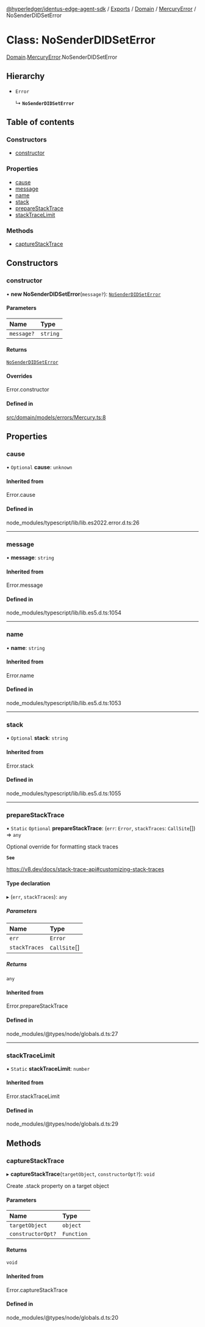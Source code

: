 [@hyperledger/identus-edge-agent-sdk](../README.md) / [Exports](../modules.md) / [Domain](../modules/Domain.md) / [MercuryError](../modules/Domain.MercuryError.md) / NoSenderDIDSetError

# Class: NoSenderDIDSetError

[Domain](../modules/Domain.md).[MercuryError](../modules/Domain.MercuryError.md).NoSenderDIDSetError

## Hierarchy

- `Error`

  ↳ **`NoSenderDIDSetError`**

## Table of contents

### Constructors

- [constructor](Domain.MercuryError.NoSenderDIDSetError.md#constructor)

### Properties

- [cause](Domain.MercuryError.NoSenderDIDSetError.md#cause)
- [message](Domain.MercuryError.NoSenderDIDSetError.md#message)
- [name](Domain.MercuryError.NoSenderDIDSetError.md#name)
- [stack](Domain.MercuryError.NoSenderDIDSetError.md#stack)
- [prepareStackTrace](Domain.MercuryError.NoSenderDIDSetError.md#preparestacktrace)
- [stackTraceLimit](Domain.MercuryError.NoSenderDIDSetError.md#stacktracelimit)

### Methods

- [captureStackTrace](Domain.MercuryError.NoSenderDIDSetError.md#capturestacktrace)

## Constructors

### constructor

• **new NoSenderDIDSetError**(`message?`): [`NoSenderDIDSetError`](Domain.MercuryError.NoSenderDIDSetError.md)

#### Parameters

| Name | Type |
| :------ | :------ |
| `message?` | `string` |

#### Returns

[`NoSenderDIDSetError`](Domain.MercuryError.NoSenderDIDSetError.md)

#### Overrides

Error.constructor

#### Defined in

[src/domain/models/errors/Mercury.ts:8](https://github.com/hyperledger/identus-edge-agent-sdk-ts/blob/8455e548651bea11f474591a89d22007cfe2962c/src/domain/models/errors/Mercury.ts#L8)

## Properties

### cause

• `Optional` **cause**: `unknown`

#### Inherited from

Error.cause

#### Defined in

node_modules/typescript/lib/lib.es2022.error.d.ts:26

___

### message

• **message**: `string`

#### Inherited from

Error.message

#### Defined in

node_modules/typescript/lib/lib.es5.d.ts:1054

___

### name

• **name**: `string`

#### Inherited from

Error.name

#### Defined in

node_modules/typescript/lib/lib.es5.d.ts:1053

___

### stack

• `Optional` **stack**: `string`

#### Inherited from

Error.stack

#### Defined in

node_modules/typescript/lib/lib.es5.d.ts:1055

___

### prepareStackTrace

▪ `Static` `Optional` **prepareStackTrace**: (`err`: `Error`, `stackTraces`: `CallSite`[]) => `any`

Optional override for formatting stack traces

**`See`**

https://v8.dev/docs/stack-trace-api#customizing-stack-traces

#### Type declaration

▸ (`err`, `stackTraces`): `any`

##### Parameters

| Name | Type |
| :------ | :------ |
| `err` | `Error` |
| `stackTraces` | `CallSite`[] |

##### Returns

`any`

#### Inherited from

Error.prepareStackTrace

#### Defined in

node_modules/@types/node/globals.d.ts:27

___

### stackTraceLimit

▪ `Static` **stackTraceLimit**: `number`

#### Inherited from

Error.stackTraceLimit

#### Defined in

node_modules/@types/node/globals.d.ts:29

## Methods

### captureStackTrace

▸ **captureStackTrace**(`targetObject`, `constructorOpt?`): `void`

Create .stack property on a target object

#### Parameters

| Name | Type |
| :------ | :------ |
| `targetObject` | `object` |
| `constructorOpt?` | `Function` |

#### Returns

`void`

#### Inherited from

Error.captureStackTrace

#### Defined in

node_modules/@types/node/globals.d.ts:20
